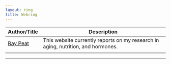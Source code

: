 ```yaml
---
layout: ring
title: Webring
---
```

| Author/Title     | Description                                           |
|-----------|-------------------------------------------------------|
| [Ray Peat](https://raypeat.com/)  | This website currently reports on my research in aging, nutrition, and hormones.|
                                                                |     |

---
